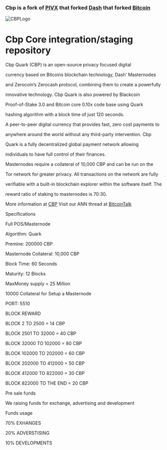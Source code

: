 ### Cbp is a fork of [PIVX](https://github.com/PIVX-Project/PIVX) that forked [Dash](https://github.com/dashpay/dash) that forked [Bitcoin](https://github.com/bitcoin/bitcoinp)

![CBPLogo](https://media.discordapp.net/attachments/456204342991650818/458605393590091776/LOGO3DWGgrey.png?width=300&height=300)

# Cbp Core integration/staging repository


Cbp Quark (CBP) is an open-source privacy focused digital


currency based on Bitcoins blockchain technology, Dash’ Masternodes


and Zerocoin’s Zerocash protocol, combining them to create a powerfully


innovative technology. Cbp Quark is also powered by Blackcoin


Proof-of-Stake 3.0 and Bitcoin core 0.10x code base using Quark


hashing algorithm with a block time of just 120 seconds.


A peer-to-peer digital currency that provides fast, zero cost payments to


anywhere around the world without any third-party intervention. Cbp


Quark is a fully decentralized global payment network allowing


individuals to have full control of their finances.


Masternodes require a collateral of 10,000 CBP and can be run on the


Tor network for greater privacy. All transactions on the network are fully


verifiable with a built-in blockchain explorer within the software itself. The


reward ratio of staking to masternodes is 70:30.


More information at [CBP](http://www.crypto-block-pay.com) Visit our ANN thread at [BitcoinTalk](https://bitcointalk.org/index.php?topic=4900491)


Specifications

Full POS/Masternode


Algorithm: Quark


Premine: 200000 CBP


Masternode Collateral: 10,000 CBP


Block Time: 60 Seconds

Maturity: 12 Blocks

MaxMoney supply = 25 Million 

10000 Collateral for Setup a Masternode

PORT: 5510

BLOCK REWARD

BLOCK    2   TO  2500  = 14  CBP

BLOCK 2501   TO 32000  = 40  CBP

BLOCK 32000  TO 102000 = 80  CBP

BLOCK 102000 TO 202000 = 60  CBP

BLOCK 202000 TO 412000 = 50  CBP

BLOCK 412000 TO 822000 = 30  CBP

BLOCK 822000 TO THE END = 20 CBP

Pre sale funds

We raising funds for exchange, advertising and development

Funds usage 

70% EXHANGES

20% ADVERSTISING 

10% DEVELOPMENTS



